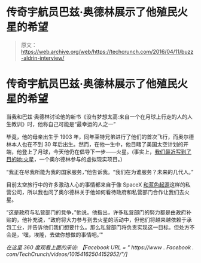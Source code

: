 # 传奇宇航员巴兹·奥德林展示了他殖民火星的希望

> 原文：<https://web.archive.org/web/https://techcrunch.com/2016/04/11/buzz-aldrin-interview/>

# 传奇宇航员巴兹·奥德林展示了他殖民火星的希望

当我和巴兹·奥德林讨论他的新书《没有梦想太高:来自一个在月球上行走的人的人生教训》时，他称自己可能是“最幸运的人之一”

毕竟，他的母亲出生于 1903 年，同年莱特兄弟进行了他们的首次飞行，而奥尔德林本人也在不到 30 年后出生。然而，在他一生中，他目睹了美国太空计划的开端，他登上了月球，今天他仍在倡导下一步——火星。(事实上，[我们最近写到了目的地:火星](https://web.archive.org/web/20221208075350/https://beta.techcrunch.com/2016/04/04/nasa-partners-with-microsoft-to-launch-mixed-reality-mars-exhibit/)，一个奥尔德林参与的虚拟现实项目。)

“我正在尽我所能为我的国家服务，”他告诉我。“我们在为谁服务？未来的几代人。”

目前太空旅行中的许多激动人心的事情都来自于像 SpaceX [和蓝色起源](https://web.archive.org/web/20221208075350/https://beta.techcrunch.com/2016/04/02/blue-origin-launches-and-lands-the-same-rocket-for-a-third-time/)这样的私营公司，所以我也问了奥尔德林关于他如何看待政府和私营部门合作让我们去火星。

“这是政府与私营部门的竞争，”他说。他指出，许多私营部门的努力都是由政府补贴的，他补充说，“政府将大力参与到去火星的活动中，但他们将越来越依赖于承包工业，并告诉他们我们想要什么。那么私营部门将负责实现这一目标。但处方不会是，‘嘿，埃隆，去做你想做的事情吧。’"

*在这里 360 度观看上面的采访:* *【Facebook URL = " https://www . Facebook . com/TechCrunch/videos/10154162504152952/"/]*